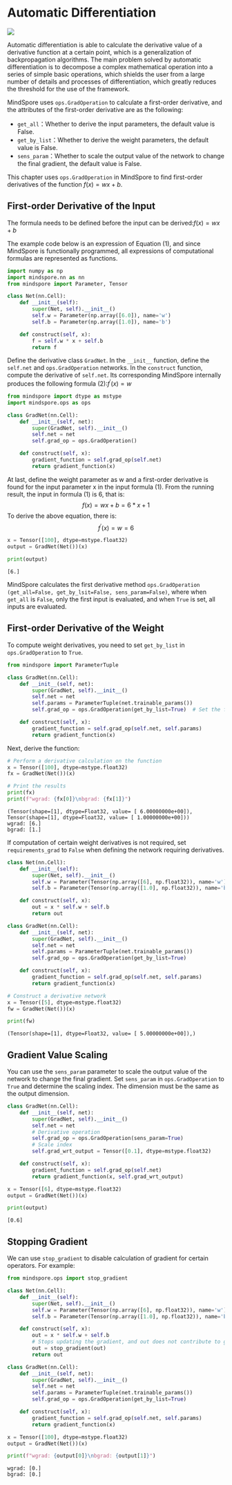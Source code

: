 # Automatic Differentiation

<a href="https://gitee.com/mindspore/docs/blob/tutorials-develop/tutorials/source_en/beginner/autograd.md" target="_blank"><img src="https://gitee.com/mindspore/docs/raw/tutorials-develop/resource/_static/logo_source_en.png"></a>

Automatic differentiation is able to calculate the derivative value of a derivative function at a certain point, which is a generalization of backpropagation algorithms. The main problem solved by automatic differentiation is to decompose a complex mathematical operation into a series of simple basic operations, which shields the user from a large number of details and processes of differentiation, which greatly reduces the threshold for the use of the framework.

MindSpore uses `ops.GradOperation` to calculate a first-order derivative, and the attributes of the first-order derivative are as the following:

- `get_all`：Whether to derive the input parameters, the default value is False.
- `get_by_list`：Whether to derive the weight parameters, the default value is False.
- `sens_param`：Whether to scale the output value of the network to change the final gradient, the default value is False.

This chapter uses `ops.GradOperation` in MindSpore to find first-order derivatives of the function $f(x)=wx+b$.

## First-order Derivative of the Input

The formula needs to be defined before the input can be derived:$f(x)=wx+b \tag {1}$

The example code below is an expression of Equation (1), and since MindSpore is functionally programmed, all expressions of computational formulas are represented as functions.

```python
import numpy as np
import mindspore.nn as nn
from mindspore import Parameter, Tensor

class Net(nn.Cell):
    def __init__(self):
        super(Net, self).__init__()
        self.w = Parameter(np.array([6.0]), name='w')
        self.b = Parameter(np.array([1.0]), name='b')

    def construct(self, x):
        f = self.w * x + self.b
        return f
```

Define the derivative class `GradNet`. In the `__init__` function, define the `self.net` and `ops.GradOperation` networks. In the `construct` function, compute the derivative of `self.net`. Its corresponding MindSpore internally produces the following formula (2):$f^{'}(x)=w\tag {2}$

```python
from mindspore import dtype as mstype
import mindspore.ops as ops

class GradNet(nn.Cell):
    def __init__(self, net):
        super(GradNet, self).__init__()
        self.net = net
        self.grad_op = ops.GradOperation()

    def construct(self, x):
        gradient_function = self.grad_op(self.net)
        return gradient_function(x)
```

At last, define the weight parameter as w and a first-order derivative is found for the input parameter x in the input formula (1). From the running result, the input in formula (1) is 6, that is:
$$
f(x)=wx+b=6*x+1 \tag {3}
$$
 To derive the above equation, there is:
$$
f^{'}(x)=w=6 \tag {4}
$$

```python
x = Tensor([100], dtype=mstype.float32)
output = GradNet(Net())(x)

print(output)
```

```text
[6.]
```

MindSpore calculates the first derivative method `ops.GradOperation (get_all=False, get_by_lsit=False, sens_param=False)`, where when `get_all` is `False`, only the first input is evaluated, and when `True` is set, all inputs are evaluated.

## First-order Derivative of the Weight

To compute weight derivatives, you need to set `get_by_list` in `ops.GradOperation` to `True`.

```python
from mindspore import ParameterTuple

class GradNet(nn.Cell):
    def __init__(self, net):
        super(GradNet, self).__init__()
        self.net = net
        self.params = ParameterTuple(net.trainable_params())
        self.grad_op = ops.GradOperation(get_by_list=True)  # Set the first-order derivative of the weight parameters

    def construct(self, x):
        gradient_function = self.grad_op(self.net, self.params)
        return gradient_function(x)
```

Next, derive the function:

```python
# Perform a derivative calculation on the function
x = Tensor([100], dtype=mstype.float32)
fx = GradNet(Net())(x)

# Print the results
print(fx)
print(f"wgrad: {fx[0]}\nbgrad: {fx[1]}")
```

```text
(Tensor(shape=[1], dtype=Float32, value= [ 6.00000000e+00]), Tensor(shape=[1], dtype=Float32, value= [ 1.00000000e+00]))
wgrad: [6.]
bgrad: [1.]
```

If computation of certain weight derivatives is not required, set `requirements_grad` to `False` when defining the network requiring derivatives.

```Python
class Net(nn.Cell):
    def __init__(self):
        super(Net, self).__init__()
        self.w = Parameter(Tensor(np.array([6], np.float32)), name='w')
        self.b = Parameter(Tensor(np.array([1.0], np.float32)), name='b', requires_grad=False)

    def construct(self, x):
        out = x * self.w + self.b
        return out

class GradNet(nn.Cell):
    def __init__(self, net):
        super(GradNet, self).__init__()
        self.net = net
        self.params = ParameterTuple(net.trainable_params())
        self.grad_op = ops.GradOperation(get_by_list=True)

    def construct(self, x):
        gradient_function = self.grad_op(self.net, self.params)
        return gradient_function(x)

# Construct a derivative network
x = Tensor([5], dtype=mstype.float32)
fw = GradNet(Net())(x)

print(fw)
```

```text
(Tensor(shape=[1], dtype=Float32, value= [ 5.00000000e+00]),)
```

## Gradient Value Scaling

You can use the `sens_param` parameter to scale the output value of the network to change the final gradient. Set `sens_param` in `ops.GradOperation` to `True` and determine the scaling index. The dimension must be the same as the output dimension.

```python
class GradNet(nn.Cell):
    def __init__(self, net):
        super(GradNet, self).__init__()
        self.net = net
        # Derivative operation
        self.grad_op = ops.GradOperation(sens_param=True)
        # Scale index
        self.grad_wrt_output = Tensor([0.1], dtype=mstype.float32)

    def construct(self, x):
        gradient_function = self.grad_op(self.net)
        return gradient_function(x, self.grad_wrt_output)

x = Tensor([6], dtype=mstype.float32)
output = GradNet(Net())(x)

print(output)
```

```text
[0.6]
```

## Stopping Gradient

We can use `stop_gradient` to disable calculation of gradient for certain operators. For example:

```python
from mindspore.ops import stop_gradient

class Net(nn.Cell):
    def __init__(self):
        super(Net, self).__init__()
        self.w = Parameter(Tensor(np.array([6], np.float32)), name='w')
        self.b = Parameter(Tensor(np.array([1.0], np.float32)), name='b')

    def construct(self, x):
        out = x * self.w + self.b
        # Stops updating the gradient, and out does not contribute to gradient calculations
        out = stop_gradient(out)
        return out

class GradNet(nn.Cell):
    def __init__(self, net):
        super(GradNet, self).__init__()
        self.net = net
        self.params = ParameterTuple(net.trainable_params())
        self.grad_op = ops.GradOperation(get_by_list=True)

    def construct(self, x):
        gradient_function = self.grad_op(self.net, self.params)
        return gradient_function(x)

x = Tensor([100], dtype=mstype.float32)
output = GradNet(Net())(x)

print(f"wgrad: {output[0]}\nbgrad: {output[1]}")
```

```text
wgrad: [0.]
bgrad: [0.]
```
